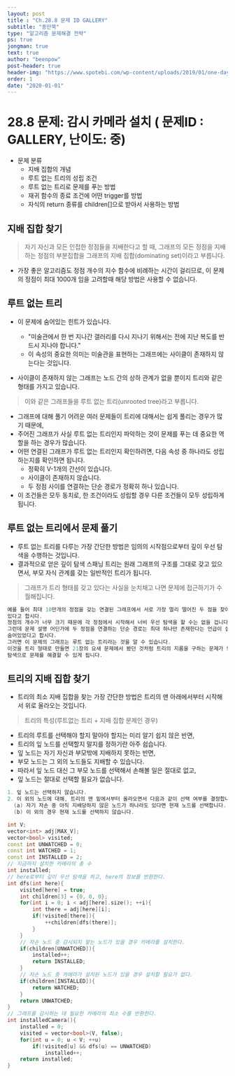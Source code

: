 ```yaml
---
layout: post
title : "Ch.28.8 문제 ID GALLERY"
subtitle: "종만북"
type: "알고리즘 문제해결 전략"
ps: true
jongman: true
text: true
author: "beenpow"
post-header: true
header-img: "https://www.spotebi.com/wp-content/uploads/2019/01/one-day-day-one-workout-motivation-spotebi.jpg"
order: 1
date: "2020-01-01"
---
```


# 28.8 문제: 감시 카메라 설치 ( 문제ID : GALLERY, 난이도: 중)
[algo]: <https://algospot.com/judge/problem/read/GALLERY>

- 문제 분류
  - 지배 집합의 개념
  - 루트 없는 트리의 성립 조건
  - 루트 없는 트리로 문제를 푸는 방법
  - 재귀 함수의 종료 조건에 어떤 trigger를 방법
  - 자식의 return 종류를 children[]으로 받아서 사용하는 방법

## 지배 집합 찾기

> 자기 자신과 모든 인접한 정점들을 지배한다고 할 때, 그래프의 모든 정점을 지배하는 정점의 부분집합을
> 그래프의 지배 집합(dominating set)이라고 부릅니다.
- 가장 좋은 알고리즘도 정점 개수의 지수 함수에 비례하는 시간이 걸리므로, 이 문제의 정점이 최대
  1000개 임을 고려할때 해당 방법은 사용할 수 없습니다.


## 루트 없는 트리

- 이 문제에 숨어있는 힌트가 있습니다.
  - "미술관에서 한 번 지나간 갤러리를 다시 지나기 위해서는 전에 지난 복도를 반드시 지나야 합니다."
  - 이 속성의 중요한 의미는 미술관을 표현하는 그래프에는 사이클이 존재하지 않는다는 것입니다.

- 사이클이 존재하지 않는 그래프는 노드 간의 상하 관계가 없을 뿐이지 트리와 같은 형태를 가지고
  있습니다.

> 이와 같은 그래프들을 루트 없는 트리(unrooted tree)라고 부릅니다.
- 그래프에 대해 풀기 어려운 여러 문제들이 트리에 대해서는 쉽게 풀리는 경우가 많기 때문에,
- 주어진 그래프가 사실 루트 없는 트리인지 파악하는 것이 문제를 푸는 데 중요한 역할을 하는 경우가
  많습니다.
- 어떤 연결된 그래프가 루트 없는 트리인지 확인하려면, 다음 속성 중 하나라도 성립하는지를 확인하면
  됩니다.
  - 정확히 V-1개의 간선이 있습니다.
  - 사이클이 존재하지 않습니다.
  - 두 정점 사이를 연결하는 단순 경로가 정확히 하나 있습니다.
- 이 조건들은 모두 동치로, 한 조건이라도 성립할 경우 다른 조건들이 모두 성립하게 됩니다.

## 루트 없는 트리에서 문제 풀기

- 루트 없는 트리를 다루는 가장 간단한 방법은 임의의 시작점으로부터 깊이 우선 탐색을 수행하는
  것입니다.
- 결과적으로 얻은 깊이 탐색 스패닝 트리는 원래 그래프의 구조를 그대로 갖고 있으면서, 부모 자식
  관계를 갖는 일반적인 트리가 됩니다.

> 그래프가 트리 형태를 갖고 있다는 사실을 눈치채고 나면 문제에 접근하기가 수월해집니다.
```cpp
예를 들어 최대 10만개의 정점을 갖는 연결된 그래프에서 서로 가장 멀리 떨어진 두 점을 찾아내는 문제가
있다고 합시다.
정점의 개수가 너무 크기 때문에 각 정점에서 시작해서 너비 우선 탐색을 할 수는 없을 겁니다.
그런데 문제 설명 어딘가에 두 정점을 연결하는 단순 경로는 최대 하나만 존재한다는 언급이 살짝
숨어있었다고 합시다.
그러면 이 문제의 그래프는 루트 없는 트리라는 것을 알 수 있습니다.
이것을 트리 형태로 만들면 21장의 요새 문제에서 봤던 것처럼 트리의 지름을 구하는 문제가 되고, 한 번의
탐색으로 문제를 해결할 수 있게 됩니다.
```
[21장 요새문제]:<https://beenpow.github.io/jongman/2019/12/26/Jongman-ch21-5/>

## 트리의 지배 집합 찾기

- 트리의 최소 지배 집합을 찾는 가장 간단한 방법은 트리의 맨 아래에서부터 시작해서 위로 올라오는
  것입니다.
> 트리의 특성(루트없는 트리 + 지배 집합 문제인 경우)
- 트리의 루트를 선택해야 할지 말아야 할지는 미리 알기 쉽지 않은 반면,
- 트리의 잎 노드를 선택할지 말지를 정하기란 아주 쉽습니다.
- 잎 노드는 자기 자신과 부모밖에 지배하지 못하는 반면,
- 부모 노드는 그 외의 노드들도 지배할 수 있습니다.
- 따라서 잎 노드 대신 그 부모 노드를 선택해서 손해볼 일은 절대로 없고,
- 잎 노드는 절대로 선택할 필요가 없습니다.

```cpp
1. 잎 노드는 선택하지 않습니다.
2. 이 외의 노드에 대해, 트리의 맨 밑에서부터 올라오면서 다음과 같이 선택 여부를 결정합니다.
  (a) 자기 자손 중 아직 지배당하지 않은 노드가 하나라도 있다면 현재 노드를 선택합니다.
  (b) 이 외의 경우 현재 노드를 선택하지 않습니다.
```

```cpp
int V;
vector<int> adj[MAX_V];
vector<bool> visited;
const int UNWATCHED = 0;
const int WATCHED = 1;
const int INSTALLED = 2;
// 지금까지 설치한 카메라의 총 수
int installed;
// here로부터 깊이 우선 탐색을 하고, here의 정보를 반환한다.
int dfs(int here){
    visited[here] = true;
    int children[3] = {0, 0, 0};
    for(int i = 0; i < adj[here].size(); ++i){
        int there = adj[here][i];
        if(!visited[there]){
            ++children[dfs(there)];
        }
    }
    // 자손 노드 중 감시되지 앟는 노드가 있을 경우 카메라를 설치한다.
    if(children[UNWATCHED]){
        installed++;
        return INSTALLED;
    }
    // 자손 노드 중 카메라가 설치된 노드가 있을 경우 설치할 필요가 없다.
    if(children[INSTALLED]){
        return WATCHED;
    }
    return UNWATCHED;
}
// 그래프를 감시하는 데 필요한 카메라의 최소 수를 반환한다.
int installedCamera(){
    installed = 0;
    visited = vector<bool>(V, false);
    for(int u = 0; u < V; ++u)
        if(!visited[u] && dfs(u) == UNWATCHED)
            installed++;
    return installed;
}
```
